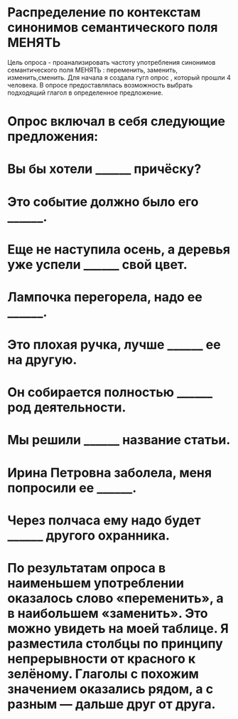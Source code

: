 # Распределение по контекстам синонимов семантического поля МЕНЯТЬ
Цель опроса - проанализировать частоту употребления синонимов семантического поля МЕНЯТЬ : переменить, заменить, изменить,сменить. Для начала я создала гугл опрос , который прошли 4 человека. В опросе предоставлялась возможность выбрать подходящий глагол в определенное предложение. 
# Опрос включал в себя следующие предложения:
# Вы бы хотели ______ причёску?
# Это событие должно было его ______.
# Еще не наступила осень, а деревья уже успели ______ свой цвет.
# Лампочка перегорела, надо ее ______.
# Это плохая ручка, лучше ______ ее на другую.
# Он собирается полностью ______ род деятельности.
# Мы решили ______ название статьи.
# Ирина Петровна заболела, меня попросили ее ______.
# Через полчаса ему надо будет ______ другого охранника.
# По результатам опроса в наименьшем употреблении оказалось слово «переменить», а в наибольшем «заменить». Это можно увидеть на моей таблице. Я разместила столбцы по принципу непрерывности от красного к зелёному. Глаголы с похожим значением оказались рядом, а с разным — дальше друг от друга.
